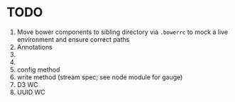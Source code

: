 TODO
====

1. 	Move bower components to sibling directory via `.bowerrc` to mock a live environment and ensure correct paths
2. 	Annotations
3. 	
4. 	
5. 	config method
6. 	write method (stream spec; see node module for gauge)
7. 	D3 WC
8. 	UUID WC
